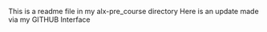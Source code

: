 This is a readme file in my alx-pre_course directory
Here is an update made via my GITHUB Interface
